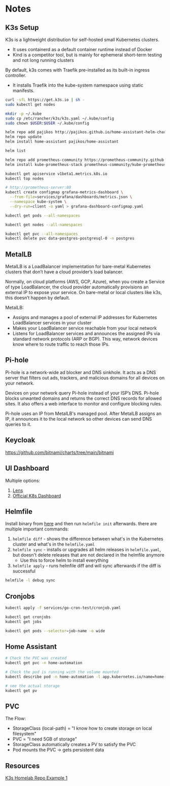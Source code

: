 # Notes

## K3s Setup

K3s is a lightweight distribution for self-hosted small Kubernetes clusters.

- It uses containerd as a default container runtime instead of Docker
- Kind is a competitor tool, but is mainly for ephemeral short-term testing and not long running clusters

By default, k3s comes with Traefik pre-installed as its built-in ingress controller.

- It installs Traefik into the kube-system namespace using static manifests.



``` sh
curl -sfL https://get.k3s.io | sh -
sudo kubectl get nodes

mkdir -p ~/.kube
sudo cp /etc/rancher/k3s/k3s.yaml ~/.kube/config
sudo chown $USER:$USER ~/.kube/config

helm repo add pajikos http://pajikos.github.io/home-assistant-helm-chart/
helm repo update
helm install home-assistant pajikos/home-assistant

helm list

helm repo add prometheus-community https://prometheus-community.github.io/helm-charts
helm install kube-prometheus-stack prometheus-community/kube-prometheus-stack --namespace monitoring --create-namespace

kubectl get apiservice v1beta1.metrics.k8s.io
kubectl top nodes

# http://prometheus-server:80
kubectl create configmap grafana-metrics-dashboard \
  --from-file=services/grafana/dashboards/metrics.json \
  --namespace kube-system \
  --dry-run=client -o yaml > grafana-dashboard-configmap.yaml

kubectl get pods --all-namespaces

kubectl get nodes --all-namespaces

kubectl get pvc --all-namespaces
kubectl delete pvc data-postgres-postgresql-0 -n postgres
```

## MetalLB

MetalLB is a LoadBalancer implementation for bare-metal Kubernetes clusters that don’t have a cloud provider’s load balancer.

Normally, on cloud platforms (AWS, GCP, Azure), when you create a Service of type LoadBalancer, the cloud provider automatically provisions an external IP to expose your service. On bare-metal or local clusters like k3s, this doesn’t happen by default.

MetalLB:

- Assigns and manages a pool of external IP addresses for Kubernetes LoadBalancer services in your cluster
- Makes your LoadBalancer service reachable from your local network
- Listens for LoadBalancer services and announces the assigned IPs via standard network protocols (ARP or BGP). This way, network devices know where to route traffic to reach those IPs.

## Pi-hole

Pi-hole is a network-wide ad blocker and DNS sinkhole. It acts as a DNS server that filters out ads, trackers, and malicious domains for all devices on your network.

Devices on your network query Pi-hole instead of your ISP’s DNS. Pi-hole blocks unwanted domains and returns the correct DNS records for allowed sites. It also offers a web interface to monitor and configure blocking rules.

Pi-hole uses an IP from MetalLB's managed pool. After MetalLB assigns an IP, it announces it to the local network so other devices can send DNS queries to it.


## Keycloak

https://github.com/bitnami/charts/tree/main/bitnami

## UI Dashboard

Multiple options:

1. [Lens](https://k8slens.dev/)
2. [Official K8s Dashboard](https://kubernetes.io/docs/tasks/access-application-cluster/web-ui-dashboard/)


## Helmfile

Install binary from [here](https://github.com/helmfile/helmfile) and then run `helmfile init` afterwards. there are multiple important commands:

1. `helmfile diff` - shows the difference between what's in the Kubernetes cluster and what's in the `helmfile.yaml`
2. `helmfile sync` - installs or upgrades all helm releases in `helmfile.yaml`, but doesn't delete releases that are not declared in the helmfile anymore
    - Use this to force helm to install everything
3. `helmfile apply` - runs helmfile diff and will sync afterwards if the diff is successful


``` sh
helmfile -l debug sync

```

## Cronjobs



``` sh
kubectl apply -f services/go-cron-test/cronjob.yaml

kubectl get cronjobs
kubectl get jobs

kubectl get pods --selector=job-name -o wide

```

## Home Assistant

``` sh
# Check the PVC was created
kubectl get pvc -n home-automation

# Check the pod is running with the volume mounted
kubectl describe pod -n home-automation -l app.kubernetes.io/name=home-assistant

# see the actual storage
kubectl get pv
```

## PVC


The Flow:

- StorageClass (local-path) = "I know how to create storage on local filesystem"
- PVC = "I need 5GB of storage"
- StorageClass automatically creates a PV to satisfy the PVC
- Pod mounts the PVC → gets persistent data

## Resources

[K3s Homelab Repo Example 1](https://github.com/humansoftware/self-host-saas-k3s)

